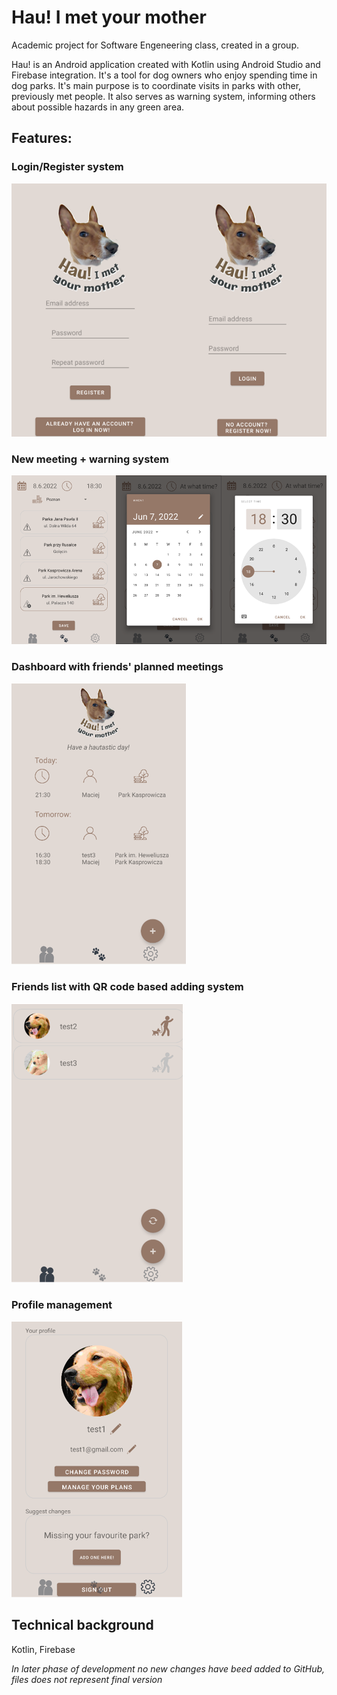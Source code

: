 # Hau! I met your mother 

Academic project for Software Engeneering class, created in a group.

Hau! is an Android application created with Kotlin using Android Studio and Firebase integration. It's a tool for dog owners who enjoy spending time in dog parks. It's main purpose is to coordinate visits in parks with other, previously met people. It also serves as warning system, informing others about possible hazards in any green area.

## Features:

### Login/Register system

![LOGIN](/ReadmeImages/login_register.png)

### New meeting + warning system

![MEETING](/ReadmeImages/addEvent.png)

### Dashboard with friends' planned meetings
![DASHBOARD](/ReadmeImages/dashboard.png)
### Friends list with QR code based adding system
![FRIENDS](/ReadmeImages/FriendsList.png)
### Profile management
![PROFILE](/ReadmeImages/profile.png)

## Technical background 
Kotlin, Firebase

*In later phase of development no new changes have beed added to GitHub, files does not represent final version*
